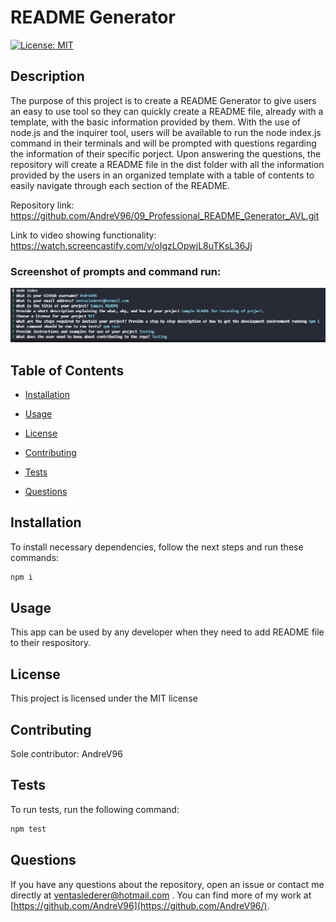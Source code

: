 # README Generator
[![License: MIT](https://img.shields.io/badge/License-MIT-yellow.svg)](https://opensource.org/licenses/MIT)

## Description

The purpose of this project is to create a README Generator to give users an easy to use tool so they can quickly create a README file, already with a template, with the basic information provided by them. With the use of node.js and the inquirer tool, users will be available to run the node index.js command in their terminals and will be prompted with questions regarding the information of their specific porject. Upon answering the questions, the repository will create a README file in the dist folder with all the information provided by the users in an organized template with a table of contents to easily navigate through each section of the README. 

Repository link: https://github.com/AndreV96/09_Professional_README_Generator_AVL.git

Link to video showing functionality: https://watch.screencastify.com/v/oIgzLOpwjL8uTKsL36Jj

### Screenshot of prompts and command run:

![Prompts](/prompts_ss.png)

## Table of Contents 

- [Installation](#installation)

- [Usage](#usage)

- [License](#license)

- [Contributing](#contributing)

- [Tests](#tests)

- [Questions](#questions)

## Installation

To install necessary dependencies, follow the next steps and run these commands:

```bash
npm i
```

## Usage

This app can be used by any developer when they need to add README file to their respository.

## License

This project is licensed under the MIT license

## Contributing

Sole contributor: AndreV96

## Tests

To run tests, run the following command:

```bash
npm test
```

## Questions

If you have any questions about the repository, open an issue or contact me directly at ventaslederer@hotmail.com . You can find more of my work at [https://github.com/AndreV96](https://github.com/AndreV96/).

